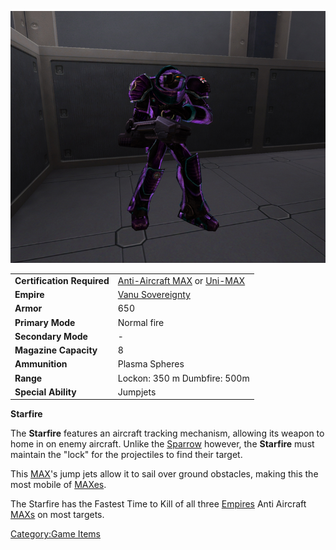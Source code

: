 ![`Starfire_MAX.jpg`](images/Starfire_MAX.jpg "Starfire_MAX.jpg")

|                            |                                                                                                                        |
| -------------------------- | ---------------------------------------------------------------------------------------------------------------------- |
| **Certification Required** | [Anti-Aircraft MAX](<Anti-Aircraft_MAX_(Certification)>) or [Uni-MAX](<Uni-MAX_(Certification)>) |
| **Empire**                 | [Vanu Sovereignty](Vanu_Sovereignty.md)                                                                     |
| **Armor**                  | 650                                                                                                                    |
| **Primary Mode**           | Normal fire                                                                                                            |
| **Secondary Mode**         | \-                                                                                                                     |
| **Magazine Capacity**      | 8                                                                                                                      |
| **Ammunition**             | Plasma Spheres                                                                                                         |
| **Range**                  | Lockon: 350 m Dumbfire: 500m                                                                                           |
| **Special Ability**        | Jumpjets                                                                                                               |

**Starfire**

The **Starfire** features an aircraft tracking mechanism, allowing its
weapon to home in on enemy aircraft. Unlike the
[Sparrow](Sparrow.md) however, the **Starfire** must maintain
the "lock" for the projectiles to find their target.

This [MAX](Mechanized_Armored_Exo-Suit.md)'s jump jets allow it
to sail over ground obstacles, making this the most mobile of
[MAXes](MAX.md).

The Starfire has the Fastest Time to Kill of all three
[Empires](Empire.md) Anti Aircraft [MAXs](MAX.md) on
most targets.

[Category:Game Items](Category:Game_Items.md)
